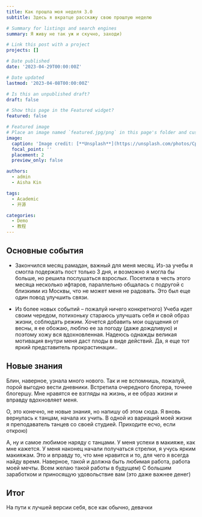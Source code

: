 ```yaml
---
title: Как прошла моя неделя 3.0
subtitle: Здесь я вкратце расскажу свою прошлую неделю

# Summary for listings and search engines
summary: Я живу не так уж и скучно, заходи)

# Link this post with a project
projects: []

# Date published
date: '2023-04-29T00:00:00Z'

# Date updated
lastmod: '2023-04-08T00:00:00Z'

# Is this an unpublished draft?
draft: false

# Show this page in the Featured widget?
featured: false

# Featured image
# Place an image named `featured.jpg/png` in this page's folder and customize its options here.
image:
  caption: 'Image credit: [**Unsplash**](https://unsplash.com/photos/CpkOjOcXdUY)'
  focal_point: ''
  placement: 2
  preview_only: false

authors:
  - admin
  - Aisha Kin

tags:
  - Academic
  - 开源

categories:
  - Demo
  - 教程
---
```



## Основные события

- Закончился месяц рамадан, важный для меня месяц. Из-за учебы я смогла подержать пост только
  3 дня, и возможно я могла бы больше, но решила послушаться взрослых.
  Посетила в честь этого месяца несколько ифтаров, параллельно общалась с подругой с близкими
  из Москвы, что не может меня не радовать. Это был еще один повод улучшить связи.

- Из более новых событий – пожалуй ничего конкретного) Учеба идет своим чередом, потихоньку
  стараюсь улучшать себя и свой образ жизни, соблюдать режим. Хочется добавить мои ощущения
  от весны, я ее обожаю, люблю ее за погоду (даже дождливую) и поэтому хожу вся вдохновленная.
  Надеюсь однажды великая мотивация внутри меня даст плоды в виде действий. Да, я еще тот
  яркий представитель прокрастинации..

## Новые знания

Блин, наверное, узнала много нового. Так и не вспомнишь, пожалуй, порой выгодно вести
дневники. Встретила очередного блогера, точнее блогершу. Мне нравятся ее взгляды на жизнь, и
ее образ жизни и вправду вдохновляет меня.

О, это конечно, не новые знания, но напишу об этом сюда. Я вновь вернулась к танцам, начала их
учить. В одной из вариаций моей жизни я преподаватель танцев со своей студией. Приходите
есчо, если открою)

А, ну и самое любимое наряду с танцами. У меня успехи в макияже, как мне кажется. У меня
наконец начали получаться стрелки, я учусь ярким макияжам. Это и вправду то, что мне нравится
и то, для чего я всегда найду время. Наверное, такой и должна быть любимая работа, работа моей
мечты. Всем желаю такой работы в будущем) С большим заработком и приносящую удовольствие
вам (это даже важнее денег)

## Итог

На пути к лучшей версии себя, все как обычно, девачки

